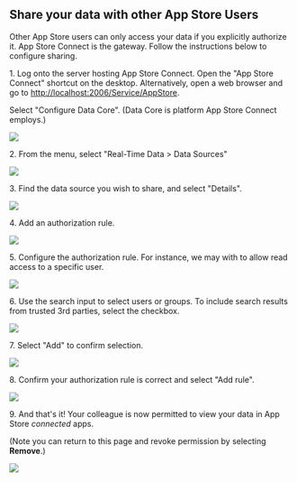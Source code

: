 ## Share your data with other App Store Users

Other App Store users can only access your data if you explicitly
authorize it. App Store Connect is the gateway. Follow the instructions
below to configure sharing.

1\. Log onto the server hosting App Store Connect. Open the "App Store
Connect" shortcut on the desktop. Alternatively, open a web browser and
go to <http://localhost:2006/Service/AppStore>.

Select "Configure Data Core". (Data Core is platform App Store Connect
employs.)

![](/app_store_connect/authorizedatasource01.png)

2\. From the menu, select "Real-Time Data \> Data Sources"

![](/app_store_connect/authorizedatasource02.png)

3\. Find the data source you wish to share, and select "Details".

![](/app_store_connect/authorizeddatasource09.png)

4\. Add an authorization rule.

![](/app_store_connect/authorizedatasource04.png)

5\. Configure the authorization rule. For instance, we may with to allow
read access to a specific user.

![](/app_store_connect/authorizedatasource05.png)

6\. Use the search input to select users or groups. To include search
results from trusted 3rd parties, select the checkbox.

![](/app_store_connect/authorizedatasource06.png)

7\. Select "Add" to confirm selection.

![](/app_store_connect/authorizeddatasource12.png)

8\. Confirm your authorization rule is correct and select "Add rule".

![](/app_store_connect/authorizedatasource07.png)

9\. And that's it\! Your colleague is now permitted to view your data in
App Store *connected* apps.

(Note you can return to this page and revoke permission by selecting
**Remove**.)

![](/app_store_connect/authorizedatasource08.png)
